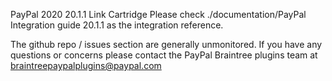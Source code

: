 PayPal 2020 20.1.1 Link Cartridge
Please check ./documentation/PayPal Integration guide 20.1.1 as the integration reference.

The github repo / issues section are generally unmonitored. If you have any questions or concerns please contact the PayPal Braintree plugins team at braintreepaypalplugins@paypal.com
